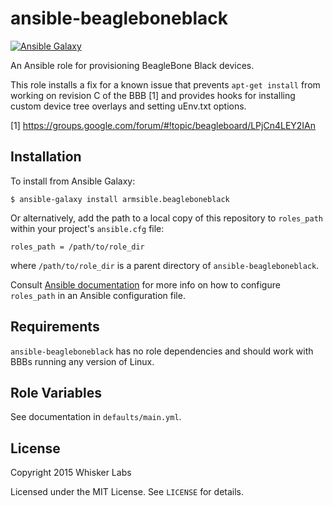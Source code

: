 # ansible-beagleboneblack

[![Ansible Galaxy](http://img.shields.io/badge/galaxy-armsible.beagleboneblack-660198.svg)](https://galaxy.ansible.com/list#/roles/4361)

An Ansible role for provisioning BeagleBone Black devices.

This role installs a fix for a known issue that prevents `apt-get
install` from working on revision C of the BBB [1] and provides hooks
for installing custom device tree overlays and setting uEnv.txt
options.

[1] https://groups.google.com/forum/#!topic/beagleboard/LPjCn4LEY2IAn

## Installation

To install from Ansible Galaxy:

    $ ansible-galaxy install armsible.beagleboneblack

Or alternatively, add the path to a local copy of this repository to
`roles_path` within your project's `ansible.cfg` file:

    roles_path = /path/to/role_dir

where `/path/to/role_dir` is a parent directory of
`ansible-beagleboneblack`.

Consult
[Ansible documentation](http://docs.ansible.com/intro_configuration.html)
for more info on how to configure `roles_path` in an Ansible
configuration file.

## Requirements

`ansible-beagleboneblack` has no role dependencies and should work
with BBBs running any version of Linux.

## Role Variables

See documentation in `defaults/main.yml`.

## License

Copyright 2015 Whisker Labs

Licensed under the MIT License. See `LICENSE` for details.
